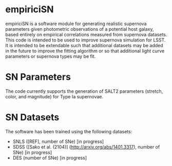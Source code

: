# empiriciSN
empiriciSN is a software module for generating realistic supernova parameters given photometric observations of a potential host galaxy, based entirely on empirical correlations measured from supernova datasets. This code is intended to be used to improve supernova simulation for LSST. It is intended to be extendable such that additional datasets may be added in the future to improve the fitting algorithm or so that additional light curve parameters or supernova types may be fit.

# SN Parameters
The code currently supports the generation of SALT2 parameters (stretch, color, and magnitude) for Type Ia supernovae.

# SN Datasets
The software has been trained using the following datasets:
- SNLS ([REF], number of SNe) [in progress]
- SDSS ([Sako et al. (2104)] (http://arxiv.org/abs/1401.3317), number of SNe) [in progress]
- DES (number of SNe) [in progress]